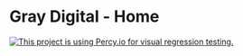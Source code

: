 # Gray Digital - Home

[![This project is using Percy.io for visual regression testing.](https://percy.io/static/images/percy-badge.svg)](https://percy.io/a6bbdd63/gray.digital)
